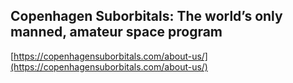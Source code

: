 ## Copenhagen Suborbitals: The world’s only manned, amateur space program
  
  [https://copenhagensuborbitals.com/about-us/](https://copenhagensuborbitals.com/about-us/)